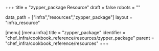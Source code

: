 +++
title = "zypper_package Resource"
draft = false
robots = ""

data_path = ["infra","resources","zypper_package"]
layout = "infra_resource"


[menu]
  [menu.infra]
    title = "zypper_package"
    identifier = "chef_infra/cookbook_reference/resources/zypper_package"
    parent = "chef_infra/cookbook_reference/resources"
+++

<!-- The contents of this page are automatically generated from the zypper_package.yaml file in the data directory. -->
<!-- To suggest a change, edit the https://github.com/chef/chef/blob/master/lib/chef/resource/zypper_package.rb file
      and submit a pull request to the https://github.com/chef/chef repository. -->

